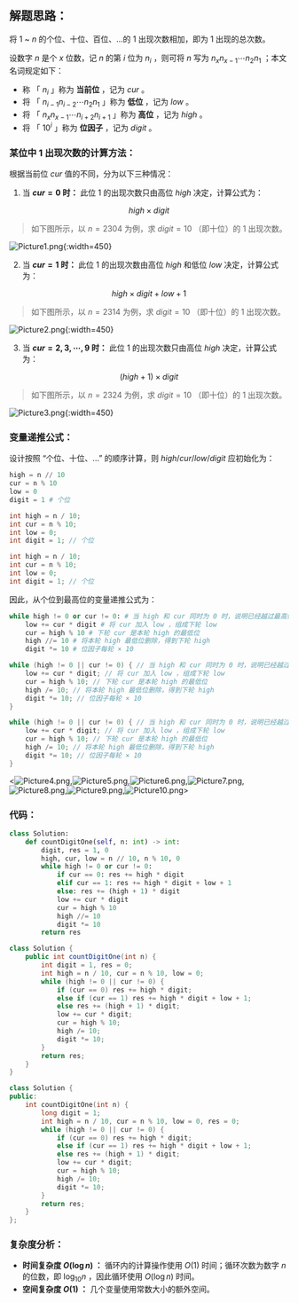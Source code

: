 ## 解题思路：

将 $1$ ~ $n$ 的个位、十位、百位、...的 $1$ 出现次数相加，即为 $1$ 出现的总次数。

设数字 $n$ 是个 $x$ 位数，记 $n$ 的第 $i$ 位为 $n_i$ ，则可将 $n$ 写为 $n_{x} n_{x-1} \cdots n_{2} n_{1}$ ；本文名词规定如下：

- 称 「 $n_i$ 」称为 **当前位** ，记为 $cur$ 。
- 将 「 $n_{i-1} n_{i-2} \cdots n_{2} n_{1}$ 」称为 **低位** ，记为 $low$ 。
- 将 「 $n_{x} n_{x-1} \cdots n_{i+2} n_{i+1}$ 」称为 **高位** ，记为 $high$ 。
- 将 「 $10^i$ 」称为 **位因子** ，记为 $digit$ 。

### 某位中 $1$ 出现次数的计算方法：

根据当前位 $cur$ 值的不同，分为以下三种情况：

1. 当 **$cur = 0$ 时：** 此位 $1$ 的出现次数只由高位 $high$ 决定，计算公式为：

$$
high \times digit
$$

> 如下图所示，以 $n = 2304$ 为例，求 $digit = 10$ （即十位）的 $1$ 出现次数。

![Picture1.png](https://pic.leetcode-cn.com/1599887431-cVmcVA-Picture1.png){:width=450}

2. 当 **$cur = 1$ 时：** 此位 $1$ 的出现次数由高位 $high$ 和低位 $low$ 决定，计算公式为：

$$
high \times digit + low + 1
$$

> 如下图所示，以 $n = 2314$ 为例，求 $digit = 10$ （即十位）的 $1$ 出现次数。

![Picture2.png](https://pic.leetcode-cn.com/1599887431-HAAvVp-Picture2.png){:width=450}

3. 当 **$cur = 2, 3, \cdots, 9$ 时：** 此位 $1$ 的出现次数只由高位 $high$ 决定，计算公式为：

$$
(high + 1) \times digit
$$

> 如下图所示，以 $n = 2324$ 为例，求 $digit = 10$ （即十位）的 $1$ 出现次数。

![Picture3.png](https://pic.leetcode-cn.com/1599887431-djUZTe-Picture3.png){:width=450}

### 变量递推公式：

设计按照 “个位、十位、...” 的顺序计算，则 $high / cur / low / digit$ 应初始化为：

```Python []
high = n // 10
cur = n % 10
low = 0
digit = 1 # 个位
```

```Java []
int high = n / 10;
int cur = n % 10;
int low = 0;
int digit = 1; // 个位
```

```C++ []
int high = n / 10;
int cur = n % 10;
int low = 0;
int digit = 1; // 个位
```

因此，从个位到最高位的变量递推公式为：

```Python []
while high != 0 or cur != 0: # 当 high 和 cur 同时为 0 时，说明已经越过最高位，因此跳出
    low += cur * digit # 将 cur 加入 low ，组成下轮 low
    cur = high % 10 # 下轮 cur 是本轮 high 的最低位
    high //= 10 # 将本轮 high 最低位删除，得到下轮 high
    digit *= 10 # 位因子每轮 × 10
```

```Java []
while (high != 0 || cur != 0) { // 当 high 和 cur 同时为 0 时，说明已经越过最高位，因此跳出
    low += cur * digit; // 将 cur 加入 low ，组成下轮 low
    cur = high % 10; // 下轮 cur 是本轮 high 的最低位
    high /= 10; // 将本轮 high 最低位删除，得到下轮 high
    digit *= 10; // 位因子每轮 × 10
}
```

```C++ []
while (high != 0 || cur != 0) { // 当 high 和 cur 同时为 0 时，说明已经越过最高位，因此跳出
    low += cur * digit; // 将 cur 加入 low ，组成下轮 low
    cur = high % 10; // 下轮 cur 是本轮 high 的最低位
    high /= 10; // 将本轮 high 最低位删除，得到下轮 high
    digit *= 10; // 位因子每轮 × 10
}
```

<![Picture4.png](https://pic.leetcode-cn.com/1599886793-UnGSFA-Picture4.png),![Picture5.png](https://pic.leetcode-cn.com/1599886793-XAkJaS-Picture5.png),![Picture6.png](https://pic.leetcode-cn.com/1599886793-FFgjAB-Picture6.png),![Picture7.png](https://pic.leetcode-cn.com/1599886793-yhuxHN-Picture7.png),![Picture8.png](https://pic.leetcode-cn.com/1599886793-BBSKuG-Picture8.png),![Picture9.png](https://pic.leetcode-cn.com/1599886793-osrlME-Picture9.png),![Picture10.png](https://pic.leetcode-cn.com/1599886793-XTSnxb-Picture10.png)>

### 代码：

```Python []
class Solution:
    def countDigitOne(self, n: int) -> int:
        digit, res = 1, 0
        high, cur, low = n // 10, n % 10, 0
        while high != 0 or cur != 0:
            if cur == 0: res += high * digit
            elif cur == 1: res += high * digit + low + 1
            else: res += (high + 1) * digit
            low += cur * digit
            cur = high % 10
            high //= 10
            digit *= 10
        return res
```

```Java []
class Solution {
    public int countDigitOne(int n) {
        int digit = 1, res = 0;
        int high = n / 10, cur = n % 10, low = 0;
        while (high != 0 || cur != 0) {
            if (cur == 0) res += high * digit;
            else if (cur == 1) res += high * digit + low + 1;
            else res += (high + 1) * digit;
            low += cur * digit;
            cur = high % 10;
            high /= 10;
            digit *= 10;
        }
        return res;
    }
}
```

```C++ []
class Solution {
public:
    int countDigitOne(int n) {
        long digit = 1;
        int high = n / 10, cur = n % 10, low = 0, res = 0;
        while (high != 0 || cur != 0) {
            if (cur == 0) res += high * digit;
            else if (cur == 1) res += high * digit + low + 1;
            else res += (high + 1) * digit;
            low += cur * digit;
            cur = high % 10;
            high /= 10;
            digit *= 10;
        }
        return res;
    }
};
```

### 复杂度分析：

- **时间复杂度 $O(\log n)$ ：** 循环内的计算操作使用 $O(1)$ 时间；循环次数为数字 $n$ 的位数，即 $\log_{10}{n}$ ，因此循环使用 $O(\log n)$ 时间。
- **空间复杂度 $O(1)$ ：** 几个变量使用常数大小的额外空间。
